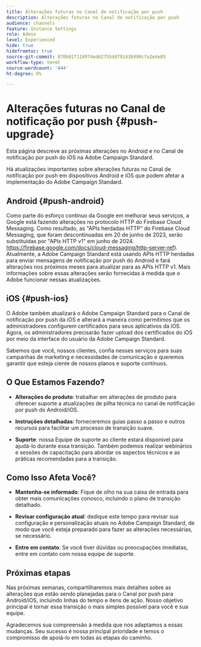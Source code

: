 ```yaml
---
title: Alterações futuras no Canal de notificação por push
description: Alterações futuras no Canal de notificação por push
audience: channels
feature: Instance Settings
role: Admin
level: Experienced
hide: true
hidefromtoc: true
source-git-commit: 870b01f118974ed62755dd79143b990cfa2e4e85
workflow-type: tm+mt
source-wordcount: '444'
ht-degree: 0%

---
```


# Alterações futuras no Canal de notificação por push {#push-upgrade}

Esta página descreve as próximas alterações no Android e no Canal de notificação por push do iOS na Adobe Campaign Standard.

Há atualizações importantes sobre alterações futuras no Canal de notificação por push em dispositivos Android e iOS que podem afetar a implementação do Adobe Campaign Standard.

## Android {#push-android}

Como parte do esforço contínuo da Google em melhorar seus serviços, a Google está fazendo alterações no protocolo HTTP do Firebase Cloud Messaging. Como resultado, as &quot;APIs herdadas HTTP&quot; do Firebase Cloud Messaging, que foram descontinuadas em 20 de junho de 2023, serão substituídas por &quot;APIs HTTP v1&quot; em junho de 2024. https://firebase.google.com/docs/cloud-messaging/http-server-ref). Atualmente, a Adobe Campaign Standard está usando APIs HTTP herdadas para enviar mensagens de notificação por push do Android e fará alterações nos próximos meses para atualizar para as APIs HTTP v1. Mais informações sobre essas alterações serão fornecidas à medida que o Adobe funcionar nessas atualizações.

## iOS {#push-ios}

O Adobe também atualizará o Adobe Campaign Standard para o Canal de notificação por push da iOS e alterará a maneira como permitimos que os administradores configurem certificados para seus aplicativos da iOS. Agora, os administradores precisarão fazer upload dos certificados do iOS por meio da interface do usuário da Adobe Campaign Standard.

Sabemos que você, nossos clientes, confia nesses serviços para suas campanhas de marketing e necessidades de comunicação e queremos garantir que esteja ciente de nossos planos e suporte contínuos.

## O Que Estamos Fazendo?

* **Alterações do produto**: trabalhar em alterações de produto para oferecer suporte a atualizações de pilha técnica no canal de notificação por push do Android/iOS.

* **Instruções detalhadas**: forneceremos guias passo a passo e outros recursos para facilitar um processo de transição suave.

* **Suporte**: nossa Equipe de suporte ao cliente estará disponível para ajudá-lo durante essa transição. Também podemos realizar webinários e sessões de capacitação para abordar os aspectos técnicos e as práticas recomendadas para a transição.

## Como Isso Afeta Você?

* **Mantenha-se informado**: Fique de olho na sua caixa de entrada para obter mais comunicações conosco, incluindo o plano de transição detalhado.

* **Revisar configuração atual**: dedique este tempo para revisar sua configuração e personalização atuais no Adobe Campaign Standard, de modo que você esteja preparado para fazer as alterações necessárias, se necessário.

* **Entre em contato**: Se você tiver dúvidas ou preocupações imediatas, entre em contato com nossa equipe de suporte.

## Próximas etapas

Nas próximas semanas, compartilharemos mais detalhes sobre as alterações que estão sendo planejadas para o Canal por push para Android/iOS, incluindo linhas do tempo e itens de ação. Nosso objetivo principal é tornar essa transição o mais simples possível para você e sua equipe.

Agradecemos sua compreensão à medida que nos adaptamos a essas mudanças. Seu sucesso é nossa principal prioridade e temos o compromisso de apoiá-lo em todas as etapas do caminho.